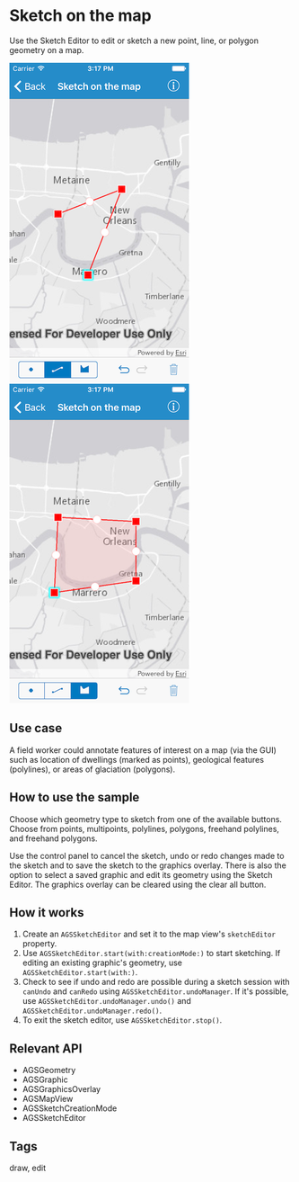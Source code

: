# Sketch on the map

Use the Sketch Editor to edit or sketch a new point, line, or polygon geometry on a map.

![Image of sketch on map 1](sketch-on-map-1.png)
![Image of sketch on map 2](sketch-on-map-2.png)

## Use case

A field worker could annotate features of interest on a map (via the GUI) such as location of dwellings (marked as points), geological features (polylines), or areas of glaciation (polygons).

## How to use the sample

Choose which geometry type to sketch from one of the available buttons. Choose from points, multipoints, polylines, polygons, freehand polylines, and freehand polygons.

Use the control panel to cancel the sketch, undo or redo changes made to the sketch and to save the sketch to the graphics overlay. There is also the option to select a saved graphic and edit its geometry using the Sketch Editor. The graphics overlay can be cleared using the clear all button.

## How it works

1. Create an `AGSSketchEditor` and set it to the map view's `sketchEditor` property.
2. Use `AGSSketchEditor.start(with:creationMode:)` to start sketching. If editing an existing graphic's geometry, use `AGSSketchEditor.start(with:)`.
3. Check to see if undo and redo are possible during a sketch session with `canUndo` and `canRedo` using `AGSSketchEditor.undoManager`. If it's possible, use `AGSSketchEditor.undoManager.undo()` and `AGSSketchEditor.undoManager.redo()`.
4. To exit the sketch editor, use `AGSSketchEditor.stop()`.

## Relevant API

* AGSGeometry
* AGSGraphic
* AGSGraphicsOverlay
* AGSMapView
* AGSSketchCreationMode
* AGSSketchEditor

## Tags

draw, edit
